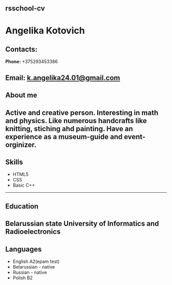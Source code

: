 ## rsschool-cv
# Angelika Kotovich
## Contacts:


**Phone:** +375293453386

**Email:** k.angelika24.01@gmail.com
----
## About me

Active and creative person. Interesting in math and physics. Like numerous handcrafts like knitting, stiching ahd painting. Have an experience as a museum-guide and event-orginizer.
----
## Skills


* HTML5
* CSS
* Basic C++ 
----
## Education 
Belarussian state University of Informatics and Radioelectronics
----
## Languages

* English A2(epam test)
* Belarussian - native
* Russian - native
* Polish B2






